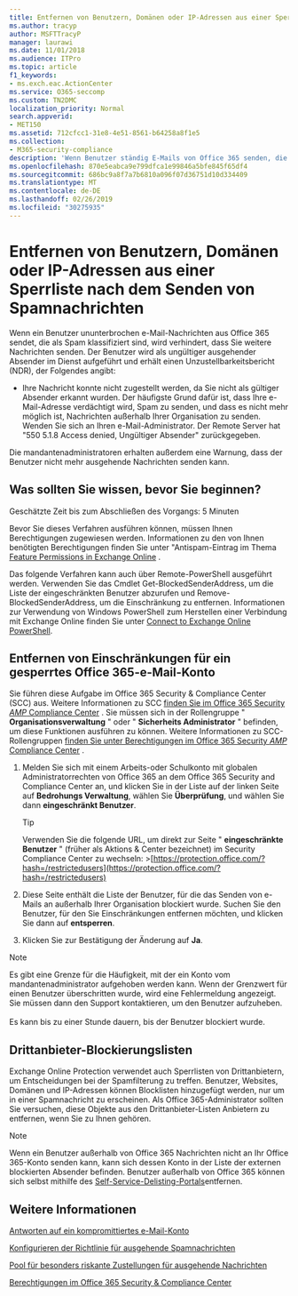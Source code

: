 ```yaml
---
title: Entfernen von Benutzern, Domänen oder IP-Adressen aus einer Sperrliste nach dem Senden von Spamnachrichten
ms.author: tracyp
author: MSFTTracyP
manager: laurawi
ms.date: 11/01/2018
ms.audience: ITPro
ms.topic: article
f1_keywords:
- ms.exch.eac.ActionCenter
ms.service: O365-seccomp
ms.custom: TN2DMC
localization_priority: Normal
search.appverid:
- MET150
ms.assetid: 712cfcc1-31e8-4e51-8561-b64258a8f1e5
ms.collection:
- M365-security-compliance
description: 'Wenn Benutzer ständig E-Mails von Office 365 senden, die als Spam klassifiziert werden, werden diese blockiert, sodass sie keine weiteren E-Mails senden können. '
ms.openlocfilehash: 870e5eabca9e799dfca1e99846a5bfe845f65df4
ms.sourcegitcommit: 686bc9a8f7a7b6810a096f07d36751d10d334409
ms.translationtype: MT
ms.contentlocale: de-DE
ms.lasthandoff: 02/26/2019
ms.locfileid: "30275935"
---
```

# <a name="removing-a-user-domain-or-ip-address-from-a-block-list-after-sending-spam-email"></a>Entfernen von Benutzern, Domänen oder IP-Adressen aus einer Sperrliste nach dem Senden von Spamnachrichten

Wenn ein Benutzer ununterbrochen e-Mail-Nachrichten aus Office 365 sendet, die als Spam klassifiziert sind, wird verhindert, dass Sie weitere Nachrichten senden. Der Benutzer wird als ungültiger ausgehender Absender im Dienst aufgeführt und erhält einen Unzustellbarkeitsbericht (NDR), der Folgendes angibt:

- Ihre Nachricht konnte nicht zugestellt werden, da Sie nicht als gültiger Absender erkannt wurden. Der häufigste Grund dafür ist, dass Ihre e-Mail-Adresse verdächtigt wird, Spam zu senden, und dass es nicht mehr möglich ist, Nachrichten außerhalb Ihrer Organisation zu senden. Wenden Sie sich an Ihren e-Mail-Administrator.  Der Remote Server hat "550 5.1.8 Access denied, Ungültiger Absender" zurückgegeben.

Die mandantenadministratoren erhalten außerdem eine Warnung, dass der Benutzer nicht mehr ausgehende Nachrichten senden kann.

## <a name="what-do-you-need-to-know-before-you-begin"></a>Was sollten Sie wissen, bevor Sie beginnen?
<a name="sectionSection0"> </a>

Geschätzte Zeit bis zum Abschließen des Vorgangs: 5 Minuten
  
Bevor Sie dieses Verfahren ausführen können, müssen Ihnen Berechtigungen zugewiesen werden. Informationen zu den von Ihnen benötigten Berechtigungen finden Sie unter "Antispam-Eintrag im Thema [Feature Permissions in Exchange Online](http://technet.microsoft.com/library/15073ce1-0917-403b-8839-02a2ebc96e16.aspx) .

Das folgende Verfahren kann auch über Remote-PowerShell ausgeführt werden. Verwenden Sie das Cmdlet Get-BlockedSenderAddress, um die Liste der eingeschränkten Benutzer abzurufen und Remove-BlockedSenderAddress, um die Einschränkung zu entfernen. Informationen zur Verwendung von Windows PowerShell zum Herstellen einer Verbindung mit Exchange Online finden Sie unter [Connect to Exchange Online PowerShell](https://go.microsoft.com/fwlink/p/?linkid=396554).

## <a name="remove-restrictions-for-a-blocked-office-365-email-account"></a>Entfernen von Einschränkungen für ein gesperrtes Office 365-e-Mail-Konto

Sie führen diese Aufgabe im Office 365 Security & Compliance Center (SCC) aus. Weitere Informationen zu SCC [finden Sie im Office 365 Security _AMP_ Compliance Center](go-to-the-securitycompliance-center.md) . Sie müssen sich in der Rollengruppe " **Organisationsverwaltung** " oder " **Sicherheits Administrator** " befinden, um diese Funktionen ausführen zu können. Weitere Informationen zu SCC-Rollengruppen [finden Sie unter Berechtigungen im Office 365 Security _AMP_ Compliance Center](permissions-in-the-security-and-compliance-center.md) .

1. Melden Sie sich mit einem Arbeits-oder Schulkonto mit globalen Administratorrechten von Office 365 an dem Office 365 Security and Compliance Center an, und klicken Sie in der Liste auf der linken Seite auf **Bedrohungs Verwaltung**, wählen Sie **Überprüfung**, und wählen Sie dann **eingeschränkt Benutzer**.
    
    > [!TIP]
    > Verwenden Sie die folgende URL, um direkt zur Seite " **eingeschränkte Benutzer** " (früher als Aktions &amp; Center bezeichnet) im Security Compliance Center zu wechseln: >[https://protection.office.com/?hash=/restrictedusers](https://protection.office.com/?hash=/restrictedusers)

2. Diese Seite enthält die Liste der Benutzer, für die das Senden von e-Mails an außerhalb Ihrer Organisation blockiert wurde.  Suchen Sie den Benutzer, für den Sie Einschränkungen entfernen möchten, und klicken Sie dann auf **entsperren**.

3. Klicken Sie zur Bestätigung der Änderung auf **Ja**. 
    
> [!NOTE]
> Es gibt eine Grenze für die Häufigkeit, mit der ein Konto vom mandantenadministrator aufgehoben werden kann. Wenn der Grenzwert für einen Benutzer überschritten wurde, wird eine Fehlermeldung angezeigt. Sie müssen dann den Support kontaktieren, um den Benutzer aufzuheben.<br/><br/> Es kann bis zu einer Stunde dauern, bis der Benutzer blockiert wurde.
  
## <a name="third-party-block-lists"></a>Drittanbieter-Blockierungslisten

Exchange Online Protection verwendet auch Sperrlisten von Drittanbietern, um Entscheidungen bei der Spamfilterung zu treffen. Benutzer, Websites, Domänen und IP-Adressen können Blocklisten hinzugefügt werden, nur um in einer Spamnachricht zu erscheinen. Als Office 365-Administrator sollten Sie versuchen, diese Objekte aus den Drittanbieter-Listen Anbietern zu entfernen, wenn Sie zu Ihnen gehören.

> [!NOTE]
> Wenn ein Benutzer außerhalb von Office 365 Nachrichten nicht an Ihr Office 365-Konto senden kann, kann sich dessen Konto in der Liste der externen blockierten Absender befinden. Benutzer außerhalb von Office 365 können sich selbst mithilfe des [Self-Service-Delisting-Portals](https://docs.microsoft.com/en-us/office365/SecurityCompliance/use-the-delist-portal-to-remove-yourself-from-the-office-365-blocked-senders-lis)entfernen. 

## <a name="for-more-information"></a>Weitere Informationen

[Antworten auf ein kompromittiertes e-Mail-Konto](responding-to-a-compromised-email-account.md)

[Konfigurieren der Richtlinie für ausgehende Spamnachrichten](configure-the-outbound-spam-policy.md)
  
[Pool für besonders riskante Zustellungen für ausgehende Nachrichten](high-risk-delivery-pool-for-outbound-messages.md)

[Berechtigungen im Office 365 Security & Compliance Center](permissions-in-the-security-and-compliance-center.md)

  

